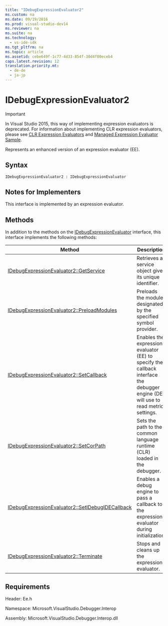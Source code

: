 ```yaml
---
title: "IDebugExpressionEvaluator2"
ms.custom: na
ms.date: 09/19/2016
ms.prod: visual-studio-dev14
ms.reviewer: na
ms.suite: na
ms.technology: 
  - vs-ide-sdk
ms.tgt_pltfrm: na
ms.topic: article
ms.assetid: cebe649f-1c77-4d33-854f-30d4f00eceb4
caps.latest.revision: 12
translation.priority.mt: 
  - de-de
  - ja-jp
---
```

# IDebugExpressionEvaluator2
> [!IMPORTANT]
>  In Visual Studio 2015, this way of implementing expression evaluators is deprecated. For information about implementing CLR expression evaluators, please see [CLR Expression Evaluators](https://github.com/Microsoft/ConcordExtensibilitySamples/wiki/CLR-Expression-Evaluators) and [Managed Expression Evaluator Sample](https://github.com/Microsoft/ConcordExtensibilitySamples/wiki/Managed-Expression-Evaluator-Sample).  
  
 Represents an enhanced version of an expression evaluator (EE).  
  
## Syntax  
  
```  
IDebugExpressionEvaluator2 : IDebugExpressionEvaluator  
```  
  
## Notes for Implementers  
 This interface is implemented by an expression evaluator.  
  
## Methods  
 In addition to the methods on the [IDebugExpressionEvaluator](../vs140/IDebugExpressionEvaluator.md) interface, this interface implements the following methods:  
  
|Method|Description|  
|------------|-----------------|  
|[IDebugExpressionEvaluator2::GetService](../vs140/IDebugExpressionEvaluator2--GetService.md)|Retrieves a service object given its unique identifier.|  
|[IDebugExpressionEvaluator2::PreloadModules](../vs140/IDebugExpressionEvaluator2--PreloadModules.md)|Preloads the modules designated by the specified symbol provider.|  
|[IDebugExpressionEvaluator2::SetCallback](../vs140/IDebugExpressionEvaluator2--SetCallback.md)|Enables the expression evaluator (EE) to specify the callback interface the debugger engine (DE) will use to read metric settings.|  
|[IDebugExpressionEvaluator2::SetCorPath](../vs140/IDebugExpressionEvaluator2--SetCorPath.md)|Sets the path to the common language runtime (CLR) loaded in the debugger.|  
|[IDebugExpressionEvaluator2::SetIDebugIDECallback](../vs140/IDebugExpressionEvaluator2--SetIDebugIDECallback.md)|Enables a debug engine to pass a callback to the expression evaluator during initialization.|  
|[IDebugExpressionEvaluator2::Terminate](../vs140/IDebugExpressionEvaluator2--Terminate.md)|Stops and cleans up the expression evaluator.|  
  
## Requirements  
 Header: Ee.h  
  
 Namespace: Microsoft.VisualStudio.Debugger.Interop  
  
 Assembly: Microsoft.VisualStudio.Debugger.Interop.dll